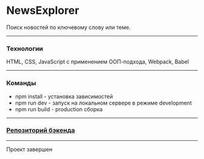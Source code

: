 # NewsExplorer
Поиск новостей по ключевому слову или теме.
____
### Технологии

HTML, CSS, JavaScript с применением ООП-подхода, Webpack, Babel
_____
### Команды 
- npm install - установка зависимостей
- npm run dev - запуск на локальном сервере в режиме development
- npm run build - production сборка
_____
### [Репозиторий бэкенда](https://github.com/SanFili/diplom-api)
_____
Проект завершен
